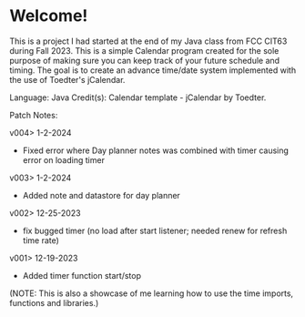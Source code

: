 # Welcome!

This is a project I had started at the end of my Java class from FCC CIT63 during Fall 2023. This is a simple Calendar program created for the sole purpose of making sure you can keep track of your future schedule and timing. The goal is to create an advance time/date system implemented with the use of Toedter's jCalendar.

Language: Java
Credit(s): Calendar template - jCalendar by Toedter.

Patch Notes:

v004> 1-2-2024
- Fixed error where Day planner notes was combined with timer causing error on loading timer

v003> 1-2-2024
- Added note and datastore for day planner

v002> 12-25-2023
- fix bugged timer (no load after start listener; needed renew for refresh time rate)

v001> 12-19-2023
- Added timer function start/stop


(NOTE: This is also a showcase of me learning how to use the time imports, functions and libraries.)
